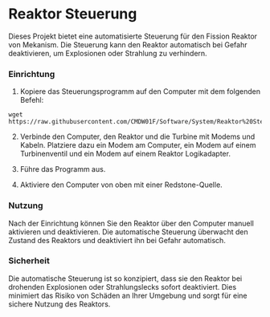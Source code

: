# Reaktor Steuerung

Dieses Projekt bietet eine automatisierte Steuerung für den Fission Reaktor von Mekanism. Die Steuerung kann den Reaktor automatisch bei Gefahr deaktivieren, um Explosionen oder Strahlung zu verhindern.

### Einrichtung

1. Kopiere das Steuerungsprogramm auf den Computer mit dem folgenden Befehl:

```shell
wget https://raw.githubusercontent.com/CMDW01F/Software/System/Reaktor%20Steuerung/Steuerung.lua
```
2. Verbinde den Computer, den Reaktor und die Turbine mit Modems und Kabeln. Platziere dazu ein Modem am Computer, ein Modem auf einem Turbinenventil und ein Modem auf einem Reaktor Logikadapter.

3. Führe das Programm aus.

4. Aktiviere den Computer von oben mit einer Redstone-Quelle.

### Nutzung
Nach der Einrichtung können Sie den Reaktor über den Computer manuell aktivieren und deaktivieren. Die automatische Steuerung überwacht den Zustand des Reaktors und deaktiviert ihn bei Gefahr automatisch.

### Sicherheit
Die automatische Steuerung ist so konzipiert, dass sie den Reaktor bei drohenden Explosionen oder Strahlungslecks sofort deaktiviert. Dies minimiert das Risiko von Schäden an Ihrer Umgebung und sorgt für eine sichere Nutzung des Reaktors.
